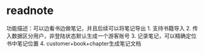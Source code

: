 # readnote
功能描述：可以边看书边做笔记，并且后续可以将笔记导出
    1. 支持书籍导入
    2. 传入数据区分用户，非登陆状态默认生成一个游客账号
    3. 记录笔记，可以精确定位书中笔记位置
    4. customer+book+chapter生成笔记文档

